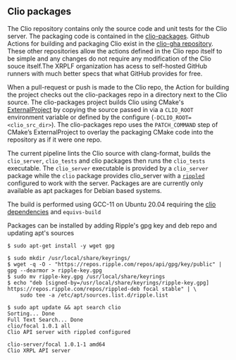 ## Clio packages
The Clio repository contains only the source code and unit tests for the Clio server. The packaging code is contained in the [clio-packages](https://github.com/XRPLF/clio-packages.git). Github Actions for building and packaging Clio exist in the [clio-gha repository](https://github.com/XRPLF/clio-gha.git). These other repositories allow the actions defined in the Clio repo itself to be simple and any changes do not require any modification of the Clio souce itself.The XRPLF organization has acess to self-hosted GitHub runners with much better specs that what GitHub provides for free.

When a pull-request or push is made to the Clio repo, the Action for building the project checks out the clio-packages repo in a directory next to the Clio source. The clio-packages project builds Clio using CMake's [ExternalProject](https://cmake.org/cmake/help/v3.16/module/ExternalProject.html) by copying the source passed in via a `CLIO_ROOT` environment variable or defined by the configure (`-DCLIO_ROOT=<clio_src_dir>`). The clio-packages repo uses the `PATCH_COMMAND` step of CMake’s ExternalProject to overlay the packaging CMake code into the repository as if it were one repo.

The current pipeline lints the Clio source with clang-format, builds the `clio_server`, `clio_tests` and clio packages then runs the `clio_tests` executable. The `clio_server` executable is provided by a `clio_server` package while the `clio` package provides clio_server with a [`rippled`](https://github.com/XRPLF/ripple.git) configured to work with the server.
Packages are are currently only available as apt packages for Debian based systems.

The build is performed using GCC-11 on Ubuntu 20.04 requiring the [clio dependencies](https://github.com/XRPLF/clio#building) and `equivs-build`

Packages can be installed by adding Ripple's gpg key and deb repo and updating apt's sources

    $ sudo apt-get install -y wget gpg

    $ sudo mkdir /usr/local/share/keyrings/
    $ wget -q -O - "https://repos.ripple.com/repos/api/gpg/key/public" | gpg --dearmor > ripple-key.gpg
    $ sudo mv ripple-key.gpg /usr/local/share/keyrings
    $ echo "deb [signed-by=/usr/local/share/keyrings/ripple-key.gpg] https://repos.ripple.com/repos/rippled-deb focal stable" | \
        sudo tee -a /etc/apt/sources.list.d/ripple.list

    $ sudo apt update && apt search clio
    Sorting... Done
    Full Text Search... Done
    clio/focal 1.0.1 all
    Clio API server with rippled configured

    clio-server/focal 1.0.1-1 amd64
    Clio XRPL API server
